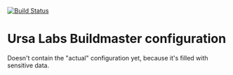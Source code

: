 [![Build Status](https://travis-ci.org/ursa-labs/ursabot.svg?branch=master)](https://travis-ci.org/ursa-labs/ursabot)


# Ursa Labs Buildmaster configuration

Doesn't contain the "actual" configuration yet, because it's filled with
sensitive data.
